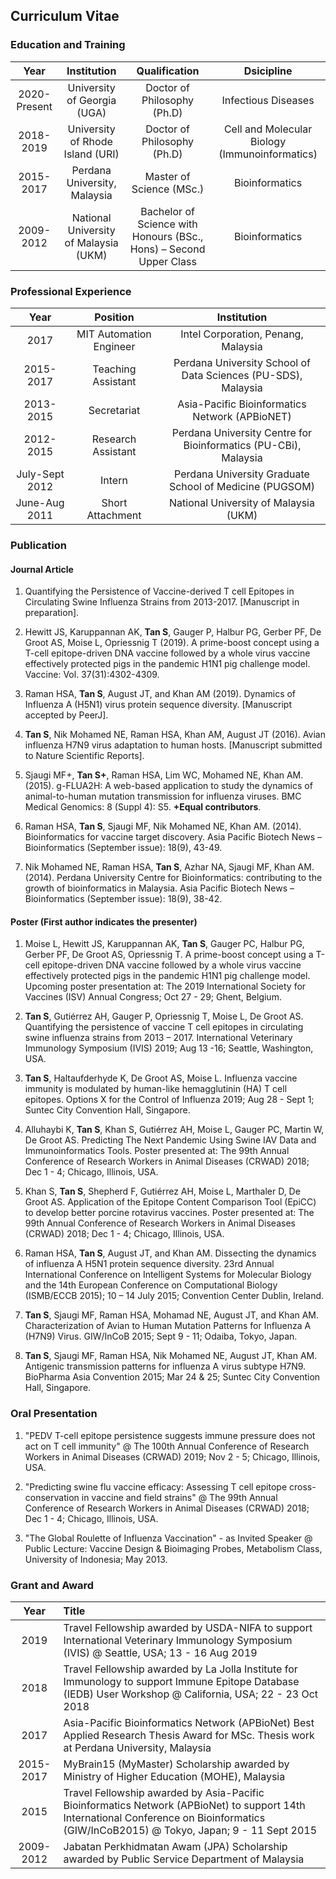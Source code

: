 ## Curriculum Vitae

### Education and Training

Year|Institution|Qualification|Dsicipline
:---:|:---:|:---:|:---:
2020-Present|University of Georgia (UGA)|Doctor of Philosophy (Ph.D)|Infectious Diseases
2018-2019|University of Rhode Island (URI)|Doctor of Philosophy (Ph.D)|Cell and Molecular Biology (Immunoinformatics)
2015-2017|Perdana University, Malaysia|Master of Science (MSc.)|Bioinformatics
2009-2012|National University of Malaysia (UKM)|Bachelor of Science with Honours (BSc., Hons) – Second Upper Class|Bioinformatics

### Professional Experience

Year|Position|Institution
:---:|:---:|:---:
2017|MIT Automation Engineer|Intel Corporation, Penang, Malaysia
2015-2017|Teaching Assistant|Perdana University School of Data Sciences (PU-SDS), Malaysia
2013-2015|Secretariat|Asia-Pacific Bioinformatics Network (APBioNET)
2012-2015|Research Assistant|Perdana University Centre for Bioinformatics (PU-CBi), Malaysia
July-Sept 2012|Intern|Perdana University Graduate School of Medicine (PUGSOM)
June-Aug 2011|Short Attachment|National University of Malaysia (UKM)

### Publication

#### Journal Article

1.	Quantifying the Persistence of Vaccine-derived T cell Epitopes in Circulating Swine Influenza Strains from 2013-2017. [Manuscript in preparation].

2.	Hewitt JS, Karuppannan AK, **Tan S**, Gauger P, Halbur PG, Gerber PF, De Groot AS, Moise L, Opriessnig T (2019). A prime-boost concept using a T-cell epitope-driven DNA vaccine followed by a whole virus vaccine effectively protected pigs in the pandemic H1N1 pig challenge model. Vaccine: Vol. 37(31):4302-4309.

3.	Raman HSA, **Tan S**, August JT, and Khan AM (2019). Dynamics of Influenza A (H5N1) virus protein sequence diversity. [Manuscript accepted by PeerJ].

4.	**Tan S**, Nik Mohamed NE, Raman HSA, Khan AM, August JT (2016). Avian influenza H7N9 virus adaptation to human hosts. [Manuscript submitted to Nature Scientific Reports].

5.	Sjaugi MF+, **Tan S+**, Raman HSA, Lim WC, Mohamed NE, Khan AM. (2015).  g-FLUA2H:  A web-based application to study the dynamics of animal-to-human mutation transmission for influenza viruses. BMC Medical Genomics: 8 (Suppl 4): S5. **+Equal contributors**.

6.	Raman HSA, **Tan S**, Sjaugi MF, Nik Mohamed NE, Khan AM. (2014). Bioinformatics for vaccine target discovery. Asia Pacific Biotech News – Bioinformatics (September issue): 18(9), 43-49.

7.	Nik Mohamed NE, Raman HSA, **Tan S**, Azhar NA, Sjaugi MF, Khan AM. (2014). Perdana University Centre for Bioinformatics: contributing to the growth of bioinformatics in Malaysia.  Asia Pacific Biotech News – Bioinformatics (September issue): 18(9), 38-42.

#### Poster (First author indicates the presenter)

1.	Moise L, Hewitt JS, Karuppannan AK, **Tan S**, Gauger PC, Halbur PG, Gerber PF, De Groot AS, Opriessnig T. A prime-boost concept using a T-cell epitope-driven DNA vaccine followed by a whole virus vaccine effectively protected pigs in the pandemic H1N1 pig challenge model. Upcoming poster presentation at: The 2019 International Society for Vaccines (ISV) Annual Congress; Oct 27 - 29; Ghent, Belgium.

2. **Tan S**, Gutiérrez AH, Gauger P, Opriessnig T, Moise L, De Groot AS. Quantifying the persistence of vaccine T cell epitopes in circulating swine influenza strains from 2013 – 2017. International Veterinary Immunology Symposium (IVIS) 2019; Aug 13 -16; Seattle, Washington, USA.

3. **Tan S**, Haltaufderhyde K, De Groot AS, Moise L. Influenza vaccine immunity is modulated by human-like hemagglutinin (HA) T cell epitopes. Options X for the Control of Influenza 2019; Aug 28 - Sept 1; Suntec City Convention Hall, Singapore.

4.	Alluhaybi K, **Tan S**, Khan S, Gutiérrez AH, Moise L, Gauger PC, Martin W, De Groot AS. Predicting The Next Pandemic Using Swine IAV Data and Immunoinformatics Tools. Poster presented at: The 99th Annual Conference of Research Workers in Animal Diseases (CRWAD) 2018; Dec 1 - 4; Chicago, Illinois, USA.

5.	Khan S, **Tan S**, Shepherd F, Gutiérrez AH, Moise L, Marthaler D, De Groot AS. Application of the Epitope Content Comparison Tool (EpiCC) to develop better porcine rotavirus vaccines. Poster presented at: The 99th Annual Conference of Research Workers in Animal Diseases (CRWAD) 2018; Dec 1 - 4; Chicago, Illinois, USA.

6.	Raman HSA, **Tan S**, August JT, and Khan AM. Dissecting the dynamics of influenza A H5N1 protein sequence diversity. 23rd Annual International Conference on Intelligent Systems for Molecular Biology and the 14th European Conference on Computational Biology (ISMB/ECCB 2015); 10 – 14 July 2015; Convention Center Dublin, Ireland.

7. **Tan S**, Sjaugi MF, Raman HSA, Mohamad NE, August JT, and Khan AM. Characterization of Avian to Human Mutation Patterns for Influenza A (H7N9) Virus. GIW/InCoB 2015; Sept 9 - 11; Odaiba, Tokyo, Japan.

8. **Tan S**, Sjaugi MF, Raman HSA, Nik Mohamed NE, August JT, Khan AM. Antigenic transmission patterns for influenza A virus subtype H7N9. BioPharma Asia Convention 2015; Mar 24 & 25; Suntec City Convention Hall, Singapore.

### Oral Presentation

1. "PEDV T-cell epitope persistence suggests immune pressure does not act on T cell immunity" @ The 100th Annual Conference of Research Workers in Animal Diseases (CRWAD) 2019; Nov 2 - 5; Chicago, Illinois, USA.

2. "Predicting swine flu vaccine efficacy: Assessing T cell epitope cross-conservation in vaccine and field strains" @ The 99th Annual Conference of Research Workers in Animal Diseases (CRWAD) 2018; Dec 1 - 4; Chicago, Illinois, USA.

3. "The Global Roulette of Influenza Vaccination" - as Invited Speaker @ Public Lecture: Vaccine Design & Bioimaging Probes, Metabolism Class, University of Indonesia; May 2013.

### Grant and Award

Year|Title
:---:|:---
2019|Travel Fellowship awarded by USDA-NIFA to support International Veterinary Immunology Symposium (IVIS) @ Seattle, USA; 13 - 16 Aug 2019
2018|Travel Fellowship awarded by La Jolla Institute for Immunology to support Immune Epitope Database (IEDB) User Workshop @ California, USA; 22 - 23 Oct 2018
2017|Asia-Pacific Bioinformatics Network (APBioNet) Best Applied Research Thesis Award for MSc. Thesis work at Perdana University, Malaysia
2015-2017|MyBrain15 (MyMaster) Scholarship awarded by Ministry of Higher Education (MOHE), Malaysia
2015|Travel Fellowship awarded by Asia-Pacific Bioinformatics Network (APBioNet) to support 14th International Conference on Bioinformatics (GIW/InCoB2015) @ Tokyo, Japan; 9 - 11 Sept 2015
2009-2012|Jabatan Perkhidmatan Awam (JPA) Scholarship awarded by Public Service Department of Malaysia
